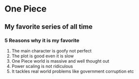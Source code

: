 # **One Piece**
## My favorite series of all time

### 5 Reasons why it is my favorite

1. The main character is goofy not perfect
2. The plot is good even it is slow
3. One Piece world is massive and well thought out
4. Power scaling is not ridiculous
5. It tackles real world problems like government corruption etc

